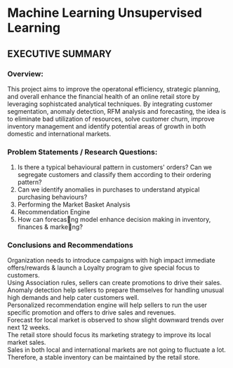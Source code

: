 # Machine Learning Unsupervised Learning
## EXECUTIVE SUMMARY
### Overview:
This project aims to improve the operatonal efficiency, strategic planning, and overall
enhance the financial health of an online retail store by leveraging sophistcated analytical
techniques. By integrating customer segmentation, anomaly detection, RFM analysis and
forecasting, the idea is to eliminate bad utilization of resources, solve customer churn,
improve inventory management and identify potential areas of growth in both domestic and
international markets.
### Problem Statements / Research Questions:
1. Is there a typical behavioural pattern in customers' orders? Can we segregate customers
and classify them according to their ordering pattern?
2. Can we identify anomalies in purchases to understand atypical purchasing behaviours?
3. Performing the Market Basket Analysis
4. Recommendation Engine
5. How can forecas􀆟ng model enhance decision making in inventory, finances & marke􀆟ng?
### Conclusions and Recommendations
Organization needs to introduce campaigns with high impact immediate offers/rewards
& launch a Loyalty program to give special focus to customers.  
Using Association rules, sellers can create promotions to drive their sales.  
Anomaly detection help sellers to prepare themselves for handling unusual high
demands and help cater customers well.  
Personalized recommendation engine will help sellers to run the user specific promotion
and offers to drive sales and revenues.  
Forecast for local market is observed to show slight downward trends over next 12 weeks.  
The retail store should focus its marketing strategy to improve its local market sales.  
Sales in both local and international markets are not going to fluctuate a lot. Therefore,
a stable inventory can be maintained by the retail store.  
